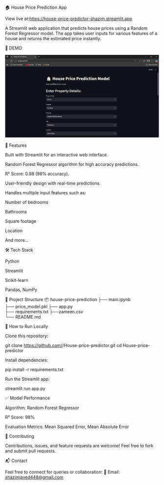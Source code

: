 🏠 House Price Prediction App

View live at:https://house-price-predictor-shazim.streamlit.app

A Streamlit web application that predicts house prices using a Random Forest Regressor model. The app takes user inputs for various features of a house and returns the estimated price instantly.

📸 DEMO

![App Screenshot](static/images/app.png)


📌 Features

Built with Streamlit for an interactive web interface.

Random Forest Regressor algorithm for high accuracy predictions.

R² Score: 0.98 (98% accuracy).

User-friendly design with real-time predictions.

Handles multiple input features such as:

Number of bedrooms

Bathrooms

Square footage

Location

And more...

🛠 Tech Stack

Python

Streamlit

Scikit-learn

Pandas, NumPy

📂 Project Structure
📦 house-price-prediction
├── main.ipynb           
├── price_model.pkl
├── app.py          
├── requirements.txt 
├──zameen.csv   
└── README.md            

🚀 How to Run Locally

Clone this repository:

git clone https://github.com/<your-username>/House-price-predictor.git
cd House-price-predictor


Install dependencies:

pip install -r requirements.txt


Run the Streamlit app:

streamlit run app.py

✅ Model Performance

Algorithm: Random Forest Regressor

R² Score: 98%

Evaluation Metrics: Mean Squared Error, Mean Absolute Error


🤝 Contributing

Contributions, issues, and feature requests are welcome!
Feel free to fork and submit pull requests.

📬 Contact

Feel free to connect for queries or collaboration:
📧 Email: shazimjaved448@gmail.com
